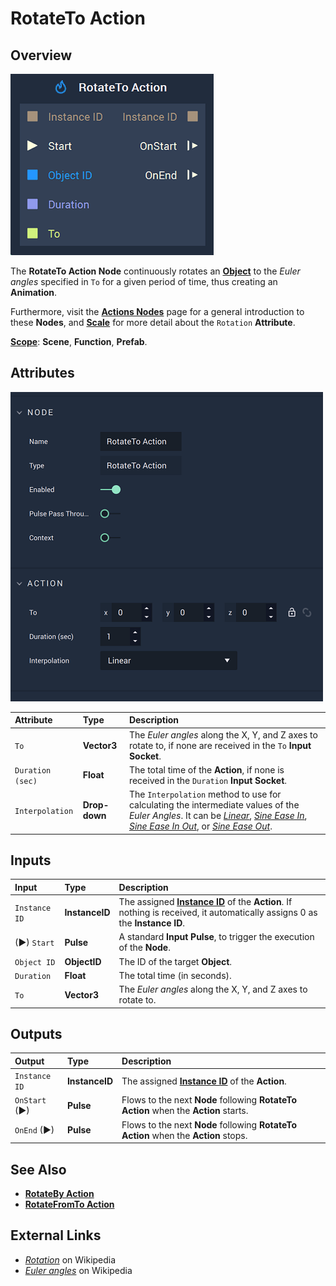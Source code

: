 # RotateTo Action

## Overview

![The RotateTo Action Node.](../../.gitbook/assets/rotatetoactionnode.png)

The **RotateTo Action Node** continuously rotates an [**Object**](../../objects-and-types/scene-objects/README.md) to the *Euler angles* specified in `To` for a given period of time, thus creating an **Animation**.

Furthermore, visit the [**Actions Nodes**](README.md) page for a general introduction to these **Nodes**, and [**Scale**](../../objects-and-types/attributes/common-attributes/transformation/README.md#rotation) for more detail about the `Rotation` **Attribute**.

[**Scope**](../overview.md#scopes): **Scene**, **Function**, **Prefab**.

## Attributes

![The RotateTo Action Node Attributes.](../../.gitbook/assets/rotatetoactionattributes.png)

| Attribute | Type | Description |
| :--- | :--- | :--- |
| `To` | **Vector3** | The *Euler angles* along the X, Y, and Z axes to rotate to, if none are received in the `To` **Input Socket**. |
| `Duration (sec)` | **Float** | The total time of the **Action**, if none is received in the `Duration` **Input Socket**. |
| `Interpolation` | **Drop-down** | The `Interpolation` method to use for calculating the intermediate values of the *Euler Angles*. It can be [*Linear*](https://en.wikipedia.org/wiki/Linear_interpolation), [*Sine Ease In*](https://easings.net/#easeInSine), [*Sine Ease In Out*](https://easings.net/#easeInOutSine), or [*Sine Ease Out*](https://easings.net/#easeOutSine). |

## Inputs

| Input | Type | Description |
| :--- | :--- | :--- |
| `Instance ID` | **InstanceID** | The assigned [**Instance ID**](README.md#instance-id) of the **Action**. If nothing is received, it automatically assigns 0 as the **Instance ID**. |
| \(►\) `Start` | **Pulse** | A standard **Input Pulse**, to trigger the execution of the **Node**. |
| `Object ID` | **ObjectID** | The ID of the target **Object**. |
| `Duration` | **Float** | The total time \(in seconds\). |
| `To` | **Vector3** | The *Euler angles* along the X, Y, and Z axes to rotate to. |

## Outputs

| Output | Type | Description |
| :--- | :--- | :--- |
| `Instance ID` | **InstanceID** | The assigned [**Instance ID**](README.md#instance-id) of the **Action**.  |
| `OnStart` \(►\) | **Pulse** | Flows to the next **Node** following **RotateTo Action** when the **Action** starts. |
| `OnEnd` \(►\) | **Pulse** | Flows to the next **Node** following **RotateTo Action** when the **Action** stops. |

## See Also

* [**RotateBy Action**](rotatebyaction.md)
* [**RotateFromTo Action**](rotatefromtoaction.md)

## External Links

* [_Rotation_](https://en.wikipedia.org/wiki/Rotation) on Wikipedia
* [_Euler angles_](https://en.wikipedia.org/wiki/Euler_angles) on Wikipedia


